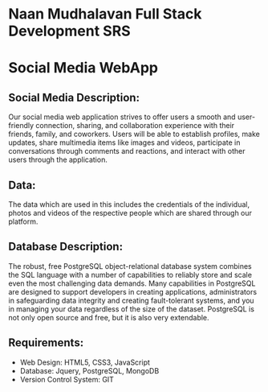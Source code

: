 # Naan Mudhalavan Full Stack Development SRS
# Social Media WebApp

## Social Media Description:

Our social media web application strives to offer users a smooth and user-friendly connection, sharing, and collaboration experience with their friends, family, and coworkers. Users will be able to establish profiles, make updates, share multimedia items like images and videos, participate in conversations through comments and reactions, and interact with other users through the application.

## Data:

The data which are used in this includes the credentials of the individual, photos and videos of the respective people which are shared through our platform.

## Database Description:

The robust, free PostgreSQL object-relational database system combines the SQL language with a number of capabilities to reliably store and scale even the most challenging data demands. Many capabilities in PostgreSQL are designed to support developers in creating applications, administrators in safeguarding data integrity and creating fault-tolerant systems, and you in managing your data regardless of the size of the dataset. PostgreSQL is not only open source and free, but it is also very extendable.

## Requirements:

- Web Design: HTML5, CSS3, JavaScript
- Database: Jquery, PostgreSQL, MongoDB
- Version Control System: GIT
